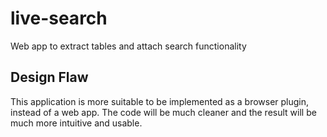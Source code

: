 live-search
===========
Web app to extract tables and attach search functionality

Design Flaw
------
This application is more suitable to be implemented as a browser plugin, instead of a web app.
The code will be much cleaner and the result will be much more intuitive and usable.
